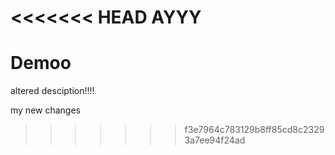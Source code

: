 <<<<<<< HEAD
AYYY
=======
# Demoo

altered desciption!!!!

my new changes
>>>>>>> f3e7964c783129b8ff85cd8c23293a7ee94f24ad
